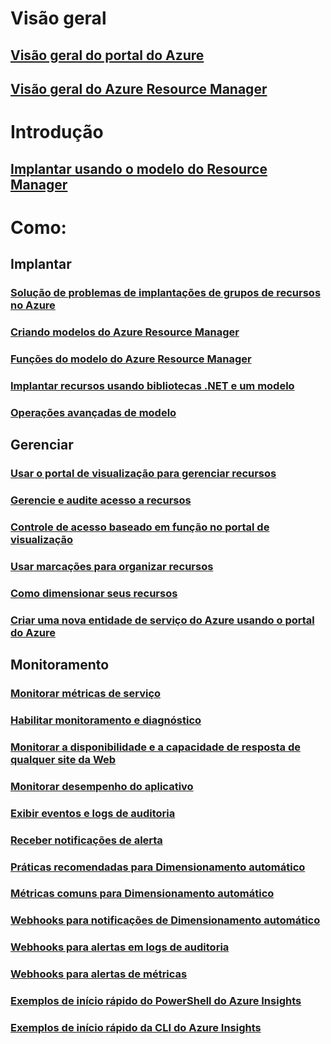 # Visão geral 
## [Visão geral do portal do Azure](azure-portal-overview.md)
## [Visão geral do Azure Resource Manager](resource-group-overview.md)

# Introdução
## [Implantar usando o modelo do Resource Manager](resource-group-template-deploy.md)

# Como:
## Implantar
### [Solução de problemas de implantações de grupos de recursos no Azure](resource-group-deploy-debug.md)
### [Criando modelos do Azure Resource Manager](resource-group-authoring-templates.md)
### [Funções do modelo do Azure Resource Manager](resource-group-template-functions.md)
### [Implantar recursos usando bibliotecas .NET e um modelo](arm-template-deployment.md)
### [Operações avançadas de modelo](resource-group-advanced-template.md)
## Gerenciar
### [Usar o portal de visualização para gerenciar recursos](resource-group-portal.md)
### [Gerencie e audite acesso a recursos](resource-group-rbac.md)
### [Controle de acesso baseado em função no portal de visualização](role-based-access-control-configure.md)
### [Usar marcações para organizar recursos](resource-group-using-tags.md)
### [Como dimensionar seus recursos](insights-how-to-scale.md)
### [Criar uma nova entidade de serviço do Azure usando o portal do Azure](resource-group-create-service-principal-portal.md)
## Monitoramento
### [Monitorar métricas de serviço](insights-how-to-customize-monitoring.md)
### [Habilitar monitoramento e diagnóstico](insights-how-to-use-diagnostics.md)
### [Monitorar a disponibilidade e a capacidade de resposta de qualquer site da Web](app-insights-monitor-web-app-availability.md)
### [Monitorar desempenho do aplicativo](app-insights-azure-web-apps.md)
### [Exibir eventos e logs de auditoria](insights-debugging-with-events.md)
### [Receber notificações de alerta](insights-receive-alert-notifications.md)
### [Práticas recomendadas para Dimensionamento automático](insights-autoscale-best-practices.md)
### [Métricas comuns para Dimensionamento automático](insights-autoscale-common-metrics.md)
### [Webhooks para notificações de Dimensionamento automático](insights-autoscale-to-webhook-email.md)
### [Webhooks para alertas em logs de auditoria](insights-auditlog-to-webhook-email.md)
### [Webhooks para alertas de métricas](insights-webhooks-alerts.md)
### [Exemplos de início rápido do PowerShell do Azure Insights](insights-powershell-samples.md)
### [Exemplos de início rápido da CLI do Azure Insights](insights-cli-samples.md)


<!--HONumber=Nov16_HO2-->


